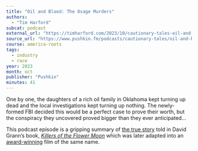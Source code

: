 ```yaml
---
title: "Oil and Blood: The Osage Murders"
authors:
  - "Tim Harford"
subcat: podcast
external_url: "https://timharford.com/2023/10/cautionary-tales-oil-and-blood-the-osage-murders/"
source_url: "https://www.pushkin.fm/podcasts/cautionary-tales/oil-and-blood-the-osage-murders"
course: america-roots
tags:
  - industry
  - race
year: 2023
month: oct
publisher: "Pushkin"
minutes: 41
---
```


One by one, the daughters of a rich oil family in Oklahoma kept turning up dead and the local investigations kept turning up nothing.
The newly-formed FBI decided this would be a perfect case to prove their worth, but the conspiracy they uncovered proved bigger than they ever anticipated...

This podcast episode is a gripping summary of [the true story](https://en.wikipedia.org/wiki/Osage_Indian_murders) told in David Grann’s book, [*Killers of the Flower Moon*](https://en.wikipedia.org/wiki/Killers_of_the_Flower_Moon_(book)) which was later adapted into an [award-winning](https://en.wikipedia.org/wiki/List_of_accolades_received_by_Killers_of_the_Flower_Moon_(film)) film of the same name.
